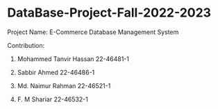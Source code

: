 # DataBase-Project-Fall-2022-2023
Project Name: E-Commerce Database Management System

Contribution: 
1. Mohammed Tanvir Hassan
22-46481-1

2. Sabbir Ahmed 
22-46486-1

3. Md. Naimur Rahman
22-46521-1

4. F. M Shariar
22-46532-1

